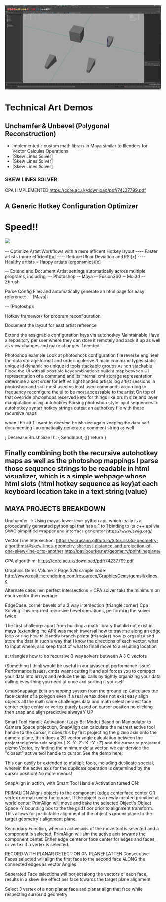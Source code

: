 ![](./DemoExamples/EasyAimPrimAlignAIM.gif)

# Technical Art Demos

## Unchamfer & Unbevel (Polygonal Reconstruction)
- Implemented a custom math library in Maya similar to Blenders for Vector Calculus Operations
- [Skew Lines Solver]
- [Skew Lines Solver]
- [Skew Lines Solver]

### SKEW LINES SOLVER
CPA I IMPLEMENTED
https://core.ac.uk/download/pdf/74237799.pdf


## A Generic Hotkey Configuration Optimizer
# Speed!!
![](https://i0.wp.com/scifiinterfaces.com/wp-content/uploads/2013/06/typing.gif)

-- Optimize Artist Workflows with a more efficent Hotkey layout
	---- Faster artists (more efficient)[x]
	---- Reduce Ulnar Deviation and RSI[x]
	---- Healthy artists = Happy artists (ergonomics)[x]

-- Extend and Document Artist settings automatically across multiple programs, including:
-- Photoshop
-- Maya
-- Fusion360
-- Moi3d
-- Zbrush

Parse Config Files and automatically generate an html page for easy reference:
-- (Maya):

-- (Photoshp):

Hotkey framework for program reconfiguration


Document the layout for east artist reference

Extend the assignable configuration keys via autohotkey
Maintainable
Have a repository per user where they can store it remotely and back it up as
well as view changes and make changes if needed


Photoshop example
Look at photoshops configuration file
reverse engineer the data storage format and ordering
derive 3 main command types
	static unique id
	dynamic no unique id
	tools stackable groups vs non stackable
Flood the UI with all possible keycombinations
build a map between UI representation of a command and its internal xml storage representation
determine a sort order for left vs right handed artists
log artist sessions in photoshop and sort most used vs least used commands according to frequency
reconfigure the ui to be most accessable to the artist
On top of that override photoshops reserved keys for things like brush size and layer manipulation
using autohotkey
Parsing photoshop style input sequences to autohotkey syntax hotkey strings
	output an authotkey file with these recursive maps

when I hit alt 1 I want to decrese brush size
again keeping the data self documenting I automatically generate a comment string as well

; Decrease Brush Size
!1::
{
    SendInput, {[}
    return
}

Finally combining both the recursive autohotkey maps as well as the photoshop
mappings I parse those sequence strings to be readable in html visualizer,
which is a simple webpage whose html slots (html hotkey sequence as
key)at each keyboard location take in a text string
(value)
 ------------------------------------------------------------------------------
## MAYA PROJECTS BREAKDOWN
Unchamfer ->
Using mayas lower level python api, which really is a procedurally generated
python api that has a 1 to 1 binding to its c++ api via SWIG
simplified wrapper and interface generator
https://www.swig.org/

Vector Line Intersection:
https://vicrucann.github.io/tutorials/3d-geometry-algorithms/#skew-lines-geometry-shortest-distance-and-projection-of-one-skew-line-onto-another
http://paulbourke.net/geometry/pointlineplane/

CPA algorithim:
https://core.ac.uk/download/pdf/74237799.pdf

Graphics Gems Volume 2
Page 326 sample code:
http://www.realtimerendering.com/resources/GraphicsGems/gemsii/xlines.c

Alternate case:
non perfect intersections = CPA solver take the minimum on each vector then average

EdgeCase:
corner bevels of a 3 way intersection (triangle corner) Cpa Solving
This required recursive bevel operations, performing the solver twice


The first challenge apart from building a math library that did not exist in
maya (extending the API) was
mesh traversal
how to traverse along an edge loop or ring
how to identify branch points (triangles)
how to organize and store the data in such a way that I know the directions
of each vector, what to input where, and keep tract of what to finall move
to a resulting location

at triangles
	how to do recursive 3 way solvers between A B C vectors

(Something I think would be useful in our javascript performance issue)
Performance issues, cmds wasnt cutting it and api forces you to compact your
data into arrays and reduce the api calls by tightly organizing your data
calling eveyrthing you need at once and sorting it yourself.

CmdsSnapalign
Built a snapping system from the ground up
Calculates the face center of a polygon even if a real vertex does not exist
easy align objects
all the math same challenges data and math
select neraest face center
edge center
or vertex
purely based on cursor position no clicking
then snap and align
predictive
always Y UP

Smart Tool Handle Activation: (Lazy Boi Mode)
Based on Manipulator to Camera Space projection, SnapAlign can calculate the 
nearest active tool handle to the cursor, it does this by first projecting
the gizmo axis onto the camera plane, then does a 2D vector angle calculation
between the projected gizmo axis angles (-X -Y -Z +X +Y +Z) and the cursor
to projected gizmo Vector, by finding the minimum delta vector, we can dervice
the "closest" active tool handle to cursor.
See the demo here:

This can easily be extended to multiple tools, including duplicate special,
wherein the active axis for the duplicate operation is determined by the cursor
position! No more menus!

SnapAlign in action, with Smart Tool Handle Activation turned ON:


PRIMALIGN
Aligns objects to the component (edge center face center OR vertex normal)
under the cursor. If the object is a newly created primitive at world center
PrimAlign will move and bake the selected Object's Object Space -Y bounding box
to the the grid floor prior to alignment transform. This allows for predictable
alignment of the object's ground plane to the target geometry's alignment
plane.

Secondary Function, when an active axis of the move tool is selected and a component
is selected, PrimAlign will aim the active axis towards the component center.
Either edge center or face center for edges and faces, or vertex if a vertex is selected.


RECORD WITH PLANAR DETECTION ON
PLANEFLATTEN
Consecutive Faces selected will align the first face to the second face ALONG
the connected edges as vector Angles

Seperated Face selections will porject along the vectors of each face, results
in a skew like effect per face towards the target plane alignment

Select 3 vertex of a non planar face and planar align that face while respecting
surround geometry























